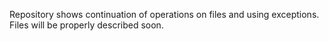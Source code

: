 Repository shows continuation of operations on files and using exceptions.
Files will be properly described soon.